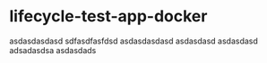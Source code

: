 # lifecycle-test-app-docker
asdasdasdasd
sdfasdfasfdsd
asdasdasdasd
asdasdasd
asdasdasd
adsadasdsa
asdasdads
